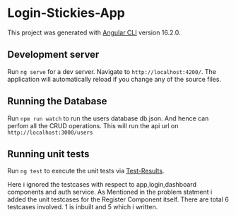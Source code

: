 # Login-Stickies-App

This project was generated with [Angular CLI](https://github.com/angular/angular-cli) version 16.2.0.

## Development server

Run `ng serve` for a dev server. Navigate to `http://localhost:4200/`. The application will automatically reload if you change any of the source files.

## Running the Database

Run `npm run watch` to run the users database db.json. And hence can perfom all the CRUD operations.
This will run the api url on  `http://localhost:3000/users`

## Running unit tests

Run `ng test` to execute the unit tests via [Test-Results](http://localhost:9876/).

Here i ignored the testcases with respect to app,login,dashboard components and auth service.
As Mentioned in the problem statment i added the unit testcases for the Register Component itself.
There are total 6 testcases involved. 1 is inbuilt and 5 which i written. 

